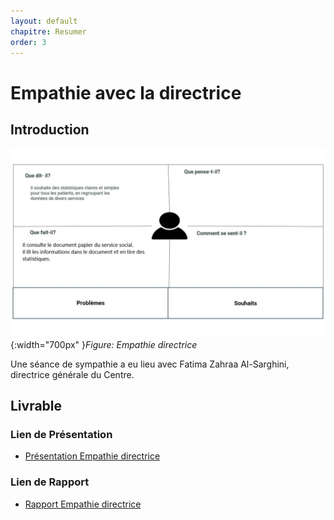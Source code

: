 ```yaml
---
layout: default
chapitre: Resumer
order: 3
---
```


# Empathie avec la directrice 

<!-- new slide -->

## Introduction 

![empathie directrice](./images/empathie-directrice.jpg){:width="700px" }*Figure: Empathie directrice*
<!-- note -->

Une séance de sympathie a eu lieu avec Fatima Zahraa Al-Sarghini, directrice générale du Centre.

<!-- new slide -->

## Livrable 

### Lien de Présentation
- [Présentation Empathie directrice](/besoin/Empathie-directrice/presentation.html)

### Lien de Rapport
- [Rapport Empathie directrice](/besoin/Empathie-directrice/rapport.html)

<!-- new slide -->